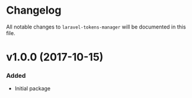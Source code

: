 # Changelog

All notable changes to `laravel-tokens-manager` will be documented in this file.

# v1.0.0 (2017-10-15)

### Added
- Initial package

